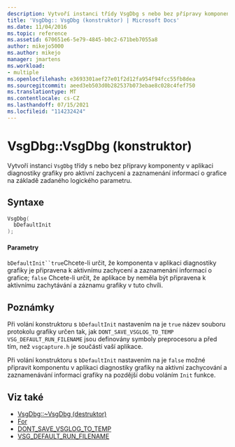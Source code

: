 ```yaml
---
description: Vytvoří instanci třídy VsgDbg s nebo bez přípravy komponenty v aplikaci diagnostiky grafiky pro aktivní zachycení a zaznamenání informací o grafice na základě zadaného logického parametru.
title: 'VsgDbg:: VsgDbg (konstruktor) | Microsoft Docs'
ms.date: 11/04/2016
ms.topic: reference
ms.assetid: 670651e6-5e79-4845-b0c2-671beb7055a8
author: mikejo5000
ms.author: mikejo
manager: jmartens
ms.workload:
- multiple
ms.openlocfilehash: e3693301aef27e01f2d12fa954f94fcc55fb8dea
ms.sourcegitcommit: aeed3eb503d0b282537b073ebae8c028c4fef750
ms.translationtype: MT
ms.contentlocale: cs-CZ
ms.lasthandoff: 07/15/2021
ms.locfileid: "114232424"
---
```

# <a name="vsgdbgvsgdbg-constructor"></a>VsgDbg::VsgDbg (konstruktor)
Vytvoří instanci `VsgDbg` třídy s nebo bez přípravy komponenty v aplikaci diagnostiky grafiky pro aktivní zachycení a zaznamenání informací o grafice na základě zadaného logického parametru.

## <a name="syntax"></a>Syntaxe

```C++
VsgDbg(
  bDefaultInit
);
```

#### <a name="parameters"></a>Parametry
 `bDefaultInit``true`Chcete-li určit, že komponenta v aplikaci diagnostiky grafiky je připravena k aktivnímu zachycení a zaznamenání informací o grafice; `false` Chcete-li určit, že aplikace by neměla být připravena k aktivnímu zachytávání a záznamu grafiky v tuto chvíli.

## <a name="remarks"></a>Poznámky
 Při volání konstruktoru s `bDefaultInit` nastavením na je `true` název souboru protokolu grafiky určen tak, jak `DONT_SAVE_VSGLOG_TO_TEMP` `VSG_DEFAULT_RUN_FILENAME` jsou definovány symboly preprocesoru a před tím, než `vsgcapture.h` je součástí vaší aplikace.

 Při volání konstruktoru s `bDefaultInit` nastavením na je `false` možné připravit komponentu v aplikaci diagnostiky grafiky na aktivní zachycování a zaznamenávání informací grafiky na pozdější dobu voláním `Init` funkce.

## <a name="see-also"></a>Viz také
- [VsgDbg::~VsgDbg (destruktor)](vsgdbg-tilde-vsgdbg-destructor.md)
- [For](init.md)
- [DONT_SAVE_VSGLOG_TO_TEMP](dont-save-vsglog-to-temp.md)
- [VSG_DEFAULT_RUN_FILENAME](vsg-default-run-filename.md)
